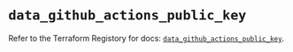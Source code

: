 # `data_github_actions_public_key`

Refer to the Terraform Registory for docs: [`data_github_actions_public_key`](https://registry.terraform.io/providers/integrations/github/5.23.0/docs/data-sources/actions_public_key).
